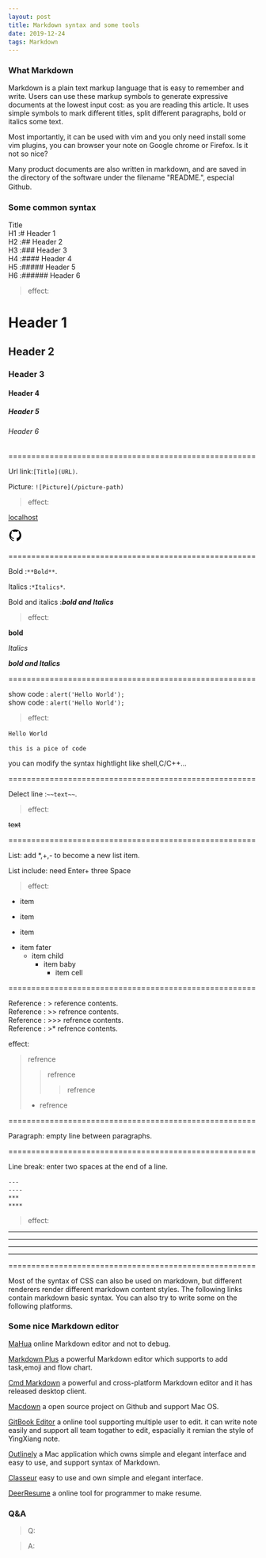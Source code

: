 ```yaml
---
layout: post
title: Markdown syntax and some tools
date: 2019-12-24
tags: Markdown
---
```



### What Markdown

Markdown is a plain text markup language that is easy to remember and write. Users can use these markup symbols to generate expressive documents at the lowest input cost: as you are reading this article. It uses simple symbols to mark different titles, split different paragraphs, bold or italics some text.

Most importantly, it can be used with vim and you only need install some vim plugins, you can browser your note on Google chrome or Firefox.  Is it not so nice?

Many product documents are also written in markdown, and are saved in the directory of the software under the filename "README.", especial Github.
　　
### Some common syntax

Title            
H1 :# Header 1            
H2 :## Header 2           
H3 :### Header 3           
H4 :#### Header 4           
H5 :##### Header 5            
H6 :###### Header 6      

>effect:

# Header 1       
## Header 2      
### Header 3     
#### Header 4    
##### Header 5   
###### Header 6  

======================================================

Url link:`[Title](URL)`.

Picture: `![Picture](/picture-path)`

>effect:

[localhost](localhost)

![](/images/posts/markdown/test.png)

======================================================

Bold :`**Bold**`.

Italics :`*Italics*`.         

Bold and italics :***bold and Italics***

>effect:

**bold**

*Italics*

***bold and Italics***

======================================================

show code : `alert('Hello World');`        
show code : ```alert('Hello World');```

>effect:

`Hello World`

```shell
this is a pice of code
```     
you can modify the syntax hightlight like shell,C/C++...

======================================================

Delect line :`~~text~~`.          

>effect:

~~text~~

======================================================

List: add *,+,- to become a new list item.

List include: need Enter+ three Space

>effect:

* item
- item
+ item

* item fater
   * item child
        * item baby
            * item cell

======================================================

Reference : > reference contents.               
Reference : >> refrence contents.               
Reference : >>> refrence contents.               
Reference : >* refrence contents.               

effect:

> refrence
>> refrence
>>> refrence
> * refrence

======================================================

Paragraph: empty line between paragraphs.           

======================================================

Line break: enter two spaces at the end of a line.

```
---
----
***
****
```
>effect:

---
----
***
****

======================================================

Most of the syntax of CSS can also be used on markdown, but different renderers render different markdown content styles. The following links contain markdown basic syntax. You can also try to write some on the following platforms.


### Some nice Markdown editor

[MaHua](http://mahua.jser.me/?utm_source=mindstore.io) online Markdown editor and not to debug.

[Markdown Plus](http://mdp.tylingsoft.com/) a powerful Markdown editor which supports to add task,emoji and flow chart.


[Cmd Markdown](https://www.zybuluo.com/cmd/?utm_source=mindstore.io) a powerful and cross-platform Markdown editor and it has released desktop client.

[Macdown](https://github.com/MacDownApp/macdown) a open source project on Github and support Mac OS.

[GitBook Editor](https://www.gitbook.com/editor?utm_source=mindstore.io) a online tool supporting multiple user to edit. it can write note easily and support all team togather to edit, espacially it remian the style of YingXiang note.

[Outlinely](http://www.glamdevelopment.com/outlinely?utm_source=mindstore.io) a Mac application which owns simple and elegant interface and easy to use, and support syntax of Markdown.

[Classeur](http://classeur.io/?utm_source=mindstore.io) easy to use and own simple and elegant interface.

[DeerResume](https://github.com/geekcompany/DeerResume?utm_source=mindstore.io) a online tool for programmer to make resume.                

### Q&A

> Q:

> A:
